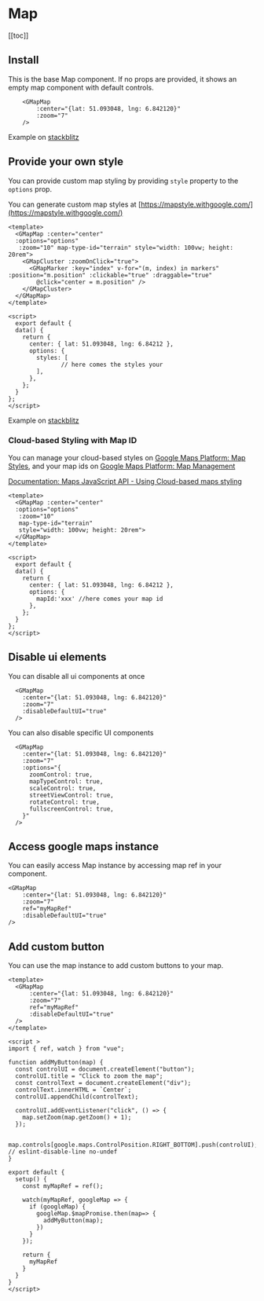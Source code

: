 # Map
[[toc]]
## Install

This is the base Map component. If no props are provided, it shows an empty map component with default controls.

```vue
    <GMapMap
        :center="{lat: 51.093048, lng: 6.842120}"
        :zoom="7"
    />
```
Example on [stackblitz](https://stackblitz.com/edit/vue-google-maps-basic-example)

## Provide your own style
You can provide custom map styling by providing `style` property to the `options` prop.

You can generate custom map styles at  [https://mapstyle.withgoogle.com/](https://mapstyle.withgoogle.com/)
```vue{4}
<template>
  <GMapMap :center="center"
  :options="options"
   :zoom="10" map-type-id="terrain" style="width: 100vw; height: 20rem">
    <GMapCluster :zoomOnClick="true">
      <GMapMarker :key="index" v-for="(m, index) in markers" :position="m.position" :clickable="true" :draggable="true"
        @click="center = m.position" />
    </GMapCluster>
  </GMapMap>
</template>

<script>
  export default {
  data() {
    return {
      center: { lat: 51.093048, lng: 6.84212 },
      options: {
        styles: [
               // here comes the styles your
        ],
      },
    };
  }
};
</script>
```

Example on [stackblitz](https://stackblitz.com/edit/vue-google-maps-marker-ssnfbn?file=src/components/ComponentWithMap.vue)

### Cloud-based Styling with Map ID

You can manage your cloud-based styles on [Google Maps Platform: Map Styles](https://console.cloud.google.com/google/maps-apis/studio/styles), and your map ids on [Google Maps Platform: Map Management](https://console.cloud.google.com/google/maps-apis/studio/maps)

[Documentation: Maps JavaScript API - Using Cloud-based maps styling](https://developers.google.com/maps/documentation/javascript/cloud-based-map-styling)

```vue{4}
<template>
  <GMapMap :center="center"
  :options="options"
   :zoom="10"
   map-type-id="terrain"
   style="width: 100vw; height: 20rem">
  </GMapMap>
</template>

<script>
  export default {
  data() {
    return {
      center: { lat: 51.093048, lng: 6.84212 },
      options: {
        mapId:'xxx' //here comes your map id
      },
    };
  }
};
</script>
```

## Disable ui elements

You can disable all ui components at once

```vue{4}
  <GMapMap
    :center="{lat: 51.093048, lng: 6.842120}"
    :zoom="7"
    :disableDefaultUI="true"
  />
```
You can also disable specific UI components

```vue{4-11}
  <GMapMap
    :center="{lat: 51.093048, lng: 6.842120}"
    :zoom="7"
    :options="{
      zoomControl: true,
      mapTypeControl: true,
      scaleControl: true,
      streetViewControl: true,
      rotateControl: true,
      fullscreenControl: true,
    }"
  />
```


## Access google maps instance

You can easily access Map instance by accessing map ref in your component.

```vue
<GMapMap
    :center="{lat: 51.093048, lng: 6.842120}"
    :zoom="7"
    ref="myMapRef"
    :disableDefaultUI="true"
/>
```

## Add custom button
You can use the map instance to add custom buttons to your map.

```vue
<template>
  <GMapMap
      :center="{lat: 51.093048, lng: 6.842120}"
      :zoom="7"
      ref="myMapRef"
      :disableDefaultUI="true"
  />
</template>

<script >
import { ref, watch } from "vue";

function addMyButton(map) {
  const controlUI = document.createElement("button");
  controlUI.title = "Click to zoom the map";
  const controlText = document.createElement("div");
  controlText.innerHTML = `Center`;
  controlUI.appendChild(controlText);
  
  controlUI.addEventListener("click", () => {
    map.setZoom(map.getZoom() + 1);
  });

  map.controls[google.maps.ControlPosition.RIGHT_BOTTOM].push(controlUI); // eslint-disable-line no-undef
}

export default {
  setup() {
    const myMapRef = ref();

    watch(myMapRef, googleMap => {
      if (googleMap) {
        googleMap.$mapPromise.then(map=> {
          addMyButton(map);
        })
      }
    });
    
    return {
      myMapRef
    }
  }
}
</script>
```
